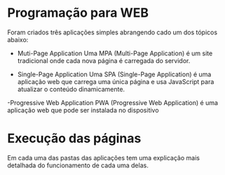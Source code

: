 
 # Programação para WEB

Foram criados três aplicações simples abrangendo cado um dos tópicos abaixo:

- Muti-Page Application
Uma MPA (Multi-Page Application) é um site tradicional onde cada nova página é carregada do servidor.

- Single-Page Application
Uma SPA (Single-Page Application) é uma aplicação web que carrega uma única página e usa JavaScript para atualizar o conteúdo dinamicamente.

-Progressive Web Application
PWA (Progressive Web Application) é uma aplicação web que pode ser instalada no dispositivo

# Execução das páginas

Em cada uma das pastas das aplicações tem uma explicação mais detalhada do funcionamento de cada uma delas.
